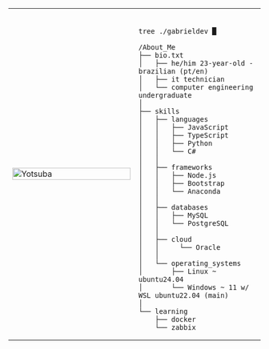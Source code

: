 <table>
  <tr>
    <td style="width: 50%;">
      <img src="https://i.imgur.com/zO6iKxO.jpeg" alt="Yotsuba" align="center" style="width: 100%; border: none;"/>
    </td>
    <td style="width: 50%; vertical-align: top;">
      <p style="font-family: 'Courier New', monospace; font-size: 35px; font-weight: bold; color: #333;">
        
	tree ./gabrieldev █
 </p>
      
    /About_Me
    ├── bio.txt
    │   ├── he/him 23-year-old - brazilian (pt/en)
    │   ├── it technician
    │   └── computer engineering undergraduate
    │
    ├── skills
    │   ├── languages
    │   │   ├── JavaScript
    │   │   ├── TypeScript
    │   │   ├── Python
    │   │   └── C#
    │   │
    │   ├── frameworks
    │   │   ├── Node.js
    │   │   ├── Bootstrap
    │   │   └── Anaconda
    │   │ 
    │   ├── databases
    │   │   ├── MySQL
    │   │   └── PostgreSQL
    │   │ 
    │   ├── cloud
    │   │     └── Oracle
    │   │
    │   └── operating_systems
    │       ├── Linux ~ ubuntu24.04
    │       └── Windows ~ 11 w/ WSL ubuntu22.04 (main)
    │   
    └── learning
        ├── docker
        └── zabbix
  </tr>
</table>
